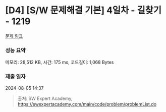 # [D4] [S/W 문제해결 기본] 4일차 - 길찾기 - 1219 

[문제 링크](https://swexpertacademy.com/main/code/problem/problemDetail.do?contestProbId=AV14geLqABQCFAYD) 

### 성능 요약

메모리: 28,512 KB, 시간: 175 ms, 코드길이: 1,068 Bytes

### 제출 일자

2024-08-05 14:37



> 출처: SW Expert Academy, https://swexpertacademy.com/main/code/problem/problemList.do